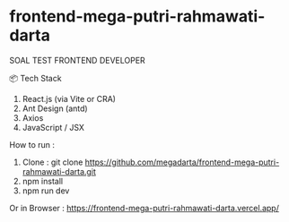 # frontend-mega-putri-rahmawati-darta
SOAL TEST FRONTEND DEVELOPER

📦 Tech Stack
1. React.js (via Vite or CRA)
2. Ant Design (antd)
3. Axios
4. JavaScript / JSX

How to run :
1. Clone : git clone https://github.com/megadarta/frontend-mega-putri-rahmawati-darta.git
2. npm install
3. npm run dev

Or in Browser : https://frontend-mega-putri-rahmawati-darta.vercel.app/